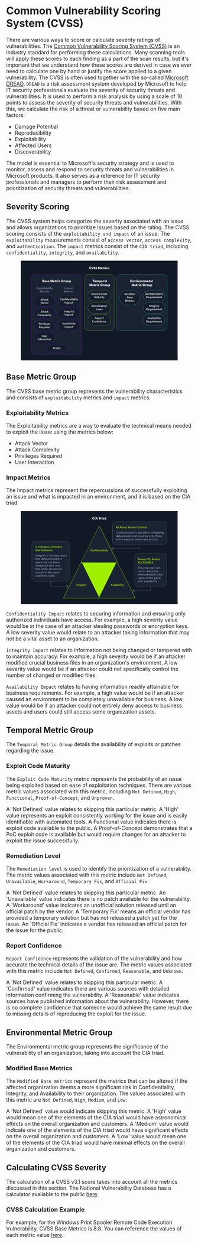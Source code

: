 # Common Vulnerability Scoring System (CVSS)

There are various ways to score or calculate severity ratings of vulnerabilities. The [Common Vulnerability Scoring System (CVSS)](https://www.first.org/cvss/) is an industry standard for performing these calculations. Many scanning tools will apply these scores to each finding as a part of the scan results, but it's important that we understand how these scores are derived in case we ever need to calculate one by hand or justify the score applied to a given vulnerability. The CVSS is often used together with the so-called [Microsoft DREAD](https://en.wikipedia.org/wiki/DREAD_\(risk_assessment_model\)). `DREAD` is a risk assessment system developed by Microsoft to help IT security professionals evaluate the severity of security threats and vulnerabilities. It is used to perform a risk analysis by using a scale of 10 points to assess the severity of security threats and vulnerabilities. With this, we calculate the risk of a threat or vulnerability based on five main factors:

* Damage Potential
* Reproducibility
* Exploitability
* Affected Users
* Discoverability

The model is essential to Microsoft's security strategy and is used to monitor, assess and respond to security threats and vulnerabilities in Microsoft products. It also serves as a reference for IT security professionals and managers to perform their risk assessment and prioritization of security threats and vulnerabilities.

## Severity Scoring

The CVSS system helps categorize the severity associated with an issue and allows organizations to prioritize issues based on the rating. The CVSS scoring consists of the `exploitability and impact` of an issue. The `exploitability` measurements consist of `access vector`, `access complexity`, and `authentication`. The `impact` metrics consist of the `CIA triad`, including `confidentiality`, `integrity`, and `availability`.

<figure><img src="../../../../.gitbook/assets/image (10) (1) (1) (1) (1) (1) (1) (1).png" alt=""><figcaption></figcaption></figure>

## Base Metric Group

The CVSS base metric group represents the vulnerability characteristics and consists of `exploitability` metrics and `impact` metrics.

### **Exploitability Metrics**

The Exploitability metrics are a way to evaluate the technical means needed to exploit the issue using the metrics below:

* Attack Vector
* Attack Complexity
* Privileges Required
* User Interaction

### Impact Metrics

The Impact metrics represent the repercussions of successfully exploiting an issue and what is impacted in an environment, and it is based on the CIA triad.

<figure><img src="../../../../.gitbook/assets/image (1) (1) (1) (1) (1) (1) (1) (1) (1) (1) (1) (1) (1) (1) (1) (1) (1) (1) (1) (1) (1) (1) (1) (1) (1) (1) (1) (1) (1) (1) (1) (1) (1) (1) (1) (1) (1) (1) (1) (1) (1) (1) (1) (1) (1) (1) (1) (1) (1) (1) (1) (1) (1) (1) (1) (1) (1) (1) (1) (1)  (65).png" alt=""><figcaption></figcaption></figure>

`Confidentiality Impact` relates to securing information and ensuring only authorized individuals have access. For example, a high severity value would be in the case of an attacker stealing passwords or encryption keys. A low severity value would relate to an attacker taking information that may not be a vital asset to an organization.

`Integrity Impact` relates to information not being changed or tampered with to maintain accuracy. For example, a high severity would be if an attacker modified crucial business files in an organization's environment. A low severity value would be if an attacker could not specifically control the number of changed or modified files.

`Availability Impact` relates to having information readily attainable for business requirements. For example, a high value would be if an attacker caused an environment to be completely unavailable for business. A low value would be if an attacker could not entirely deny access to business assets and users could still access some organization assets.

## Temporal Metric Group

The `Temporal Metric Group` details the availability of exploits or patches regarding the issue.

### **Exploit Code Maturity**

The `Exploit Code Maturity` metric represents the probability of an issue being exploited based on ease of exploitation techniques. There are various metric values associated with this metric, including `Not Defined`, `High`, `Functional`, `Proof-of-Concept`, and `Unproven`.

A 'Not Defined' value relates to skipping this particular metric. A 'High' value represents an exploit consistently working for the issue and is easily identifiable with automated tools. A Functional value indicates there is exploit code available to the public. A Proof-of-Concept demonstrates that a PoC exploit code is available but would require changes for an attacker to exploit the issue successfully.

### **Remediation Level**

The `Remediation level` is used to identify the prioritization of a vulnerability. The metric values associated with this metric include `Not Defined`, `Unavailable`, `Workaround`, `Temporary Fix`, and `Official Fix`.

A 'Not Defined' value relates to skipping this particular metric. An 'Unavailable' value indicates there is no patch available for the vulnerability. A 'Workaround' value indicates an unofficial solution released until an official patch by the vendor. A 'Temporary Fix' means an official vendor has provided a temporary solution but has not released a patch yet for the issue. An 'Official Fix' indicates a vendor has released an official patch for the issue for the public.

### **Report Confidence**

`Report Confidence` represents the validation of the vulnerability and how accurate the technical details of the issue are. The metric values associated with this metric include `Not Defined`, `Confirmed`, `Reasonable`, and `Unknown`.

A 'Not Defined' value relates to skipping this particular metric. A 'Confirmed' value indicates there are various sources with detailed information confirming the vulnerability. A 'Reasonable' value indicates sources have published information about the vulnerability. However, there is no complete confidence that someone would achieve the same result due to missing details of reproducing the exploit for the issue.

## Environmental Metric Group

The Environmental metric group represents the significance of the vulnerability of an organization, taking into account the CIA triad.

### **Modified Base Metrics**

The `Modified Base metrics` represent the metrics that can be altered if the affected organization deems a more significant risk in Confidentiality, Integrity, and Availability to their organization. The values associated with this metric are `Not Defined`, `High`, `Medium`, and `Low`.

A 'Not Defined' value would indicate skipping this metric. A 'High' value would mean one of the elements of the CIA triad would have astronomical effects on the overall organization and customers. A 'Medium' value would indicate one of the elements of the CIA triad would have significant effects on the overall organization and customers. A 'Low' value would mean one of the elements of the CIA triad would have minimal effects on the overall organization and customers.

## Calculating CVSS Severity

The calculation of a CVSS v3.1 score takes into account all the metrics discussed in this section. The National Vulnerability Database has a calculator available to the public [here](https://nvd.nist.gov/vuln-metrics/cvss/v3-calculator).

### **CVSS Calculation Example**

For example, for the Windows Print Spooler Remote Code Execution Vulnerability, CVSS Base Metrics is 8.8. You can reference the values of each metric value [here](https://msrc.microsoft.com/update-guide/vulnerability/CVE-2021-34527).
